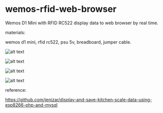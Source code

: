 # wemos-rfid-web-browser
Wemos D1 Mini with RFID RC522 display data to web browser by real time.

materials:

wemos d1 mini, rfid rc522, psu 5v, breadboard, jumper cable.

![alt text](https://github.com/jenizar/wemos-rfid-web-browser/blob/main/screenshot/image1.jpg)

![alt text](https://github.com/jenizar/wemos-rfid-web-browser/blob/main/screenshot/image2.jpg)

![alt text](https://github.com/jenizar/wemos-rfid-web-browser/blob/main/screenshot/image3.jpg)

![alt text](https://github.com/jenizar/wemos-rfid-web-browser/blob/main/screenshot/disp_web_browser.PNG)

reference:

https://github.com/jenizar/display-and-save-kitchen-scale-data-using-esp8266-php-and-mysql

